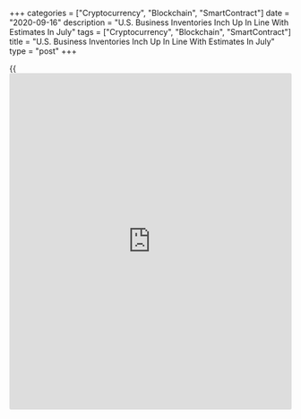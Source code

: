 +++
categories = ["Cryptocurrency", "Blockchain", "SmartContract"]
date = "2020-09-16"
description = "U.S. Business Inventories Inch Up In Line With Estimates In July"
tags = ["Cryptocurrency", "Blockchain", "SmartContract"]
title = "U.S. Business Inventories Inch Up In Line With Estimates In July"
type = "post"
+++

{{<iframe id="large-banner" src="https://www.bounty.group/#slide=16.0" width="100%" height="600" scrolling="no" style="border: 0px solid rgb(216, 221, 230); border-radius: 3px;">}}

A report released by the Commerce Department on Wednesday showed a
modest increase in U.S. [business][1] inventories in the month of July.

The Commerce Department said business inventories inched up by 0.1
percent in July after slumping by 1.1 percent in June. The uptick in
inventories matched economist estimates.

The modest rebound in business inventories came as retail inventories
jumped by 1.2 percent in July after tumbling by 2.7 percent in the
previous month.

On the other hand, the report showed wholesale and manufacturing
inventories fell by 0.3 percent and 0.5 percent, respectively.

The Commerce Department also said business sales surged up by 3.2
percent in July after soaring by 8.6 percent in June.

Manufacturing and wholesale sales both spiked by 4.6 percent during the
month, while retail sales rose by 0.5 percent.

With the jump in sales far outpacing the uptick in inventories, the
total business inventories/sales ratio slid to 1.33 in July from 1.37 in
June.

For comments and feedback [contact](https://www.playgroundfx.com/contact/): editorial@rtt[news](https://www.letsplayfx.com/blog/forex-news-website/).com

[Business News][1]

   1. www.rtt[news](https://www.letsplayfx.com/blog/forex-news-website/).com/Content/Business.aspx